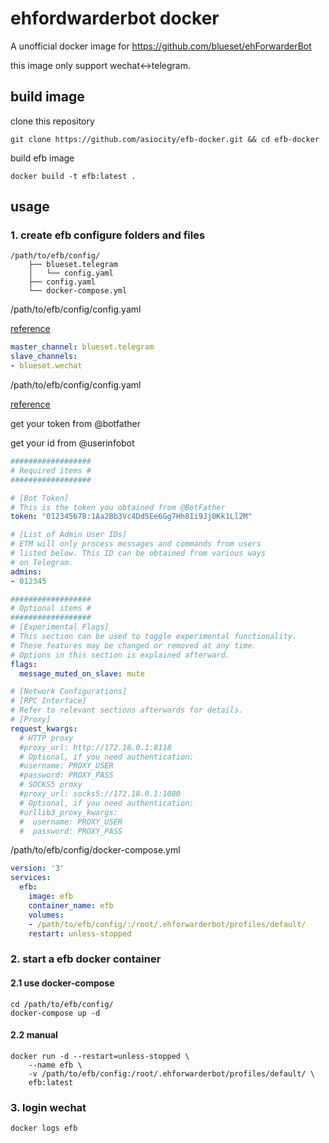 # ehfordwarderbot docker

A unofficial docker image for https://github.com/blueset/ehForwarderBot

this image only support wechat\<-\>telegram.

## build image

clone this repository

```shell
git clone https://github.com/asiocity/efb-docker.git && cd efb-docker
```

build efb image

```shell
docker build -t efb:latest .
```

## usage

### 1. create efb configure folders and files

```
/path/to/efb/config/
    ├── blueset.telegram
    │   └── config.yaml
    ├── config.yaml
    └── docker-compose.yml
```

/path/to/efb/config/config.yaml

[reference](https://ehforwarderbot.readthedocs.io/en/latest/config.html)

```yaml
master_channel: blueset.telegram                                                      
slave_channels:
- blueset.wechat
```

/path/to/efb/config/config.yaml

[reference](https://github.com/blueset/efb-telegram-master/)

get your token from @botfather

get your id from @userinfobot

```yaml
##################
# Required items #
##################

# [Bot Token]
# This is the token you obtained from @BotFather
token: "012345678:1Aa2Bb3Vc4Dd5Ee6Gg7Hh8Ii9Jj0Kk1Ll2M"

# [List of Admin User IDs]
# ETM will only process messages and commands from users
# listed below. This ID can be obtained from various ways
# on Telegram.
admins:
- 012345

##################
# Optional items #
##################
# [Experimental Flags]
# This section can be used to toggle experimental functionality.
# These features may be changed or removed at any time.
# Options in this section is explained afterward.
flags:
  message_muted_on_slave: mute

# [Network Configurations]
# [RPC Interface]
# Refer to relevant sections afterwards for details.
# [Proxy]
request_kwargs:
  # HTTP proxy
  #proxy_url: http://172.18.0.1:8118
  # Optional, if you need authentication:
  #username: PROXY_USER
  #password: PROXY_PASS
  # SOCKS5 proxy
  #proxy_url: socks5://172.18.0.1:1080
  # Optional, if you need authentication:
  #urllib3_proxy_kwargs:
  #  username: PROXY_USER
  #  password: PROXY_PASS

```

/path/to/efb/config/docker-compose.yml

```yaml
version: '3' 
services:
  efb:
    image: efb 
    container_name: efb 
    volumes:
    - /path/to/efb/config/:/root/.ehforwarderbot/profiles/default/ 
    restart: unless-stopped
```

### 2. start a efb docker container

#### 2.1 use docker-compose

```shell
cd /path/to/efb/config/
docker-compose up -d
```

#### 2.2 manual

```shell
docker run -d --restart=unless-stopped \
    --name efb \
    -v /path/to/efb/config:/root/.ehforwarderbot/profiles/default/ \
    efb:latest
```

### 3. login wechat

```shell
docker logs efb
```

